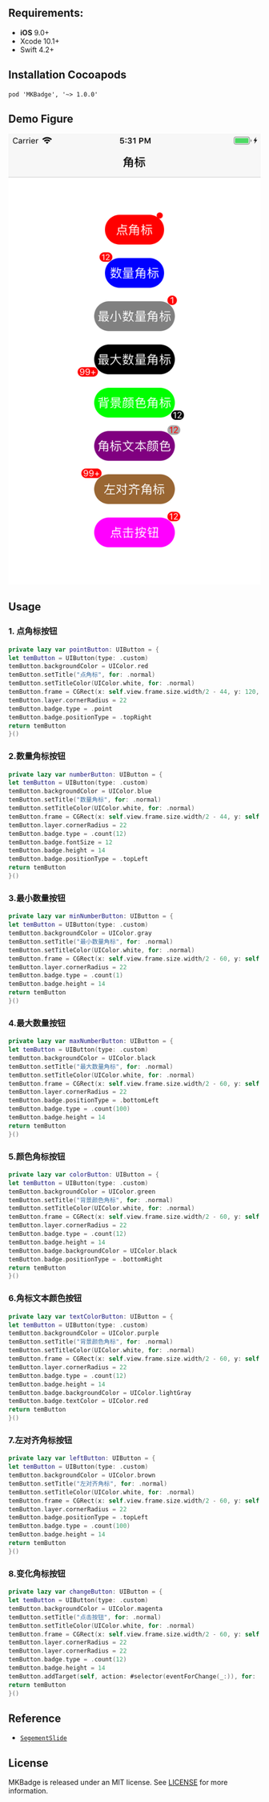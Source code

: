 ## Requirements:
- **iOS** 9.0+
- Xcode 10.1+
- Swift 4.2+

## Installation Cocoapods
<pre><code class="ruby language-ruby">pod 'MKBadge', '~> 1.0.0'</code></pre>

## Demo Figure
<p align="center">
<img src="https://github.com/LiuSky/MKBadge/blob/master/1.png?raw=true" title="演示图">
</p>

## Usage
### 1. 点角标按钮
```swift 
private lazy var pointButton: UIButton = {
let temButton = UIButton(type: .custom)
temButton.backgroundColor = UIColor.red
temButton.setTitle("点角标", for: .normal)
temButton.setTitleColor(UIColor.white, for: .normal)
temButton.frame = CGRect(x: self.view.frame.size.width/2 - 44, y: 120, width: 88, height: 44)
temButton.layer.cornerRadius = 22
temButton.badge.type = .point
temButton.badge.positionType = .topRight
return temButton
}()
```

### 2.数量角标按钮
```swift
private lazy var numberButton: UIButton = {
let temButton = UIButton(type: .custom)
temButton.backgroundColor = UIColor.blue
temButton.setTitle("数量角标", for: .normal)
temButton.setTitleColor(UIColor.white, for: .normal)
temButton.frame = CGRect(x: self.view.frame.size.width/2 - 44, y: self.pointButton.frame.origin.y + 44 + 20, width: 88, height: 44)
temButton.layer.cornerRadius = 22
temButton.badge.type = .count(12)
temButton.badge.fontSize = 12
temButton.badge.height = 14
temButton.badge.positionType = .topLeft
return temButton
}()
```

### 3.最小数量按钮
```swift
private lazy var minNumberButton: UIButton = {
let temButton = UIButton(type: .custom)
temButton.backgroundColor = UIColor.gray
temButton.setTitle("最小数量角标", for: .normal)
temButton.setTitleColor(UIColor.white, for: .normal)
temButton.frame = CGRect(x: self.view.frame.size.width/2 - 60, y: self.numberButton.frame.origin.y + 44 + 20, width: 120, height: 44)
temButton.layer.cornerRadius = 22
temButton.badge.type = .count(1)
temButton.badge.height = 14
return temButton
}()
```
### 4.最大数量按钮
```swift
private lazy var maxNumberButton: UIButton = {
let temButton = UIButton(type: .custom)
temButton.backgroundColor = UIColor.black
temButton.setTitle("最大数量角标", for: .normal)
temButton.setTitleColor(UIColor.white, for: .normal)
temButton.frame = CGRect(x: self.view.frame.size.width/2 - 60, y: self.minNumberButton.frame.origin.y + 44 + 20, width: 120, height: 44)
temButton.layer.cornerRadius = 22
temButton.badge.positionType = .bottomLeft
temButton.badge.type = .count(100)
temButton.badge.height = 14
return temButton
}()
``` 

### 5.颜色角标按钮  
```swift
private lazy var colorButton: UIButton = {
let temButton = UIButton(type: .custom)
temButton.backgroundColor = UIColor.green
temButton.setTitle("背景颜色角标", for: .normal)
temButton.setTitleColor(UIColor.white, for: .normal)
temButton.frame = CGRect(x: self.view.frame.size.width/2 - 60, y: self.maxNumberButton.frame.origin.y + 44 + 20, width: 120, height: 44)
temButton.layer.cornerRadius = 22
temButton.badge.type = .count(12)
temButton.badge.height = 14
temButton.badge.backgroundColor = UIColor.black
temButton.badge.positionType = .bottomRight
return temButton
}()
``` 

### 6.角标文本颜色按钮
```swift
private lazy var textColorButton: UIButton = {
let temButton = UIButton(type: .custom)
temButton.backgroundColor = UIColor.purple
temButton.setTitle("背景颜色角标", for: .normal)
temButton.setTitleColor(UIColor.white, for: .normal)
temButton.frame = CGRect(x: self.view.frame.size.width/2 - 60, y: self.colorButton.frame.origin.y + 44 + 20, width: 120, height: 44)
temButton.layer.cornerRadius = 22
temButton.badge.type = .count(12)
temButton.badge.height = 14
temButton.badge.backgroundColor = UIColor.lightGray
temButton.badge.textColor = UIColor.red
return temButton
}()
```

### 7.左对齐角标按钮
```swift
private lazy var leftButton: UIButton = {
let temButton = UIButton(type: .custom)
temButton.backgroundColor = UIColor.brown
temButton.setTitle("左对齐角标", for: .normal)
temButton.setTitleColor(UIColor.white, for: .normal)
temButton.frame = CGRect(x: self.view.frame.size.width/2 - 60, y: self.textColorButton.frame.origin.y + 44 + 20, width: 120, height: 44)
temButton.layer.cornerRadius = 22
temButton.badge.positionType = .topLeft
temButton.badge.type = .count(100)
temButton.badge.height = 14
return temButton
}()
```

### 8.变化角标按钮
```swift
private lazy var changeButton: UIButton = {
let temButton = UIButton(type: .custom)
temButton.backgroundColor = UIColor.magenta
temButton.setTitle("点击按钮", for: .normal)
temButton.setTitleColor(UIColor.white, for: .normal)
temButton.frame = CGRect(x: self.view.frame.size.width/2 - 60, y: self.leftButton.frame.origin.y + 44 + 20, width: 120, height: 44)
temButton.layer.cornerRadius = 22
temButton.layer.cornerRadius = 22
temButton.badge.type = .count(12)
temButton.badge.height = 14
temButton.addTarget(self, action: #selector(eventForChange(_:)), for: .touchUpInside)
return temButton
}()
```

## Reference
<ul>
<li><a href="https://github.com/Jiar/SegementSlide/blob/master/Source/Segement/BadgeView.swift"><code>SegementSlide</code></a></li>
</ul>


## License
MKBadge is released under an MIT license. See [LICENSE](LICENSE) for more information.

